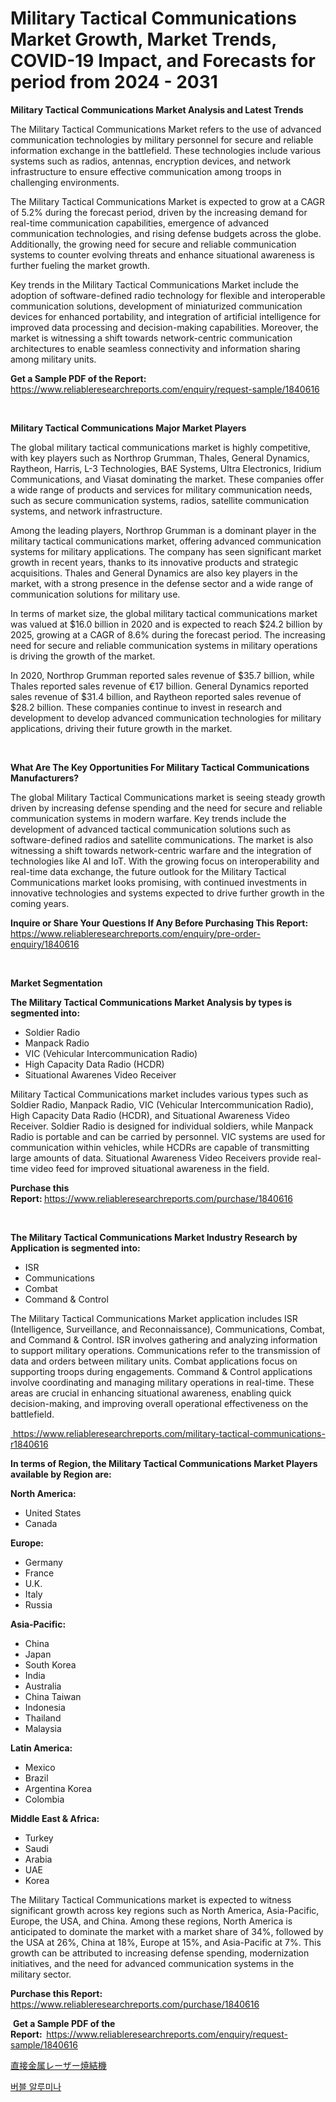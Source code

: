 <p><h1>Military Tactical Communications Market Growth, Market Trends, COVID-19 Impact, and Forecasts for period from 2024 - 2031</h1></p><p><strong>Military Tactical Communications Market Analysis and Latest Trends</strong></p>
<p><p>The Military Tactical Communications Market refers to the use of advanced communication technologies by military personnel for secure and reliable information exchange in the battlefield. These technologies include various systems such as radios, antennas, encryption devices, and network infrastructure to ensure effective communication among troops in challenging environments.</p><p>The Military Tactical Communications Market is expected to grow at a CAGR of 5.2% during the forecast period, driven by the increasing demand for real-time communication capabilities, emergence of advanced communication technologies, and rising defense budgets across the globe. Additionally, the growing need for secure and reliable communication systems to counter evolving threats and enhance situational awareness is further fueling the market growth.</p><p>Key trends in the Military Tactical Communications Market include the adoption of software-defined radio technology for flexible and interoperable communication solutions, development of miniaturized communication devices for enhanced portability, and integration of artificial intelligence for improved data processing and decision-making capabilities. Moreover, the market is witnessing a shift towards network-centric communication architectures to enable seamless connectivity and information sharing among military units.</p></p>
<p><strong>Get a Sample PDF of the Report:&nbsp;</strong> <a href="https://www.reliableresearchreports.com/enquiry/request-sample/1840616">https://www.reliableresearchreports.com/enquiry/request-sample/1840616</a></p>
<p>&nbsp;</p>
<p><strong>Military Tactical Communications Major Market Players</strong></p>
<p><p>The global military tactical communications market is highly competitive, with key players such as Northrop Grumman, Thales, General Dynamics, Raytheon, Harris, L-3 Technologies, BAE Systems, Ultra Electronics, Iridium Communications, and Viasat dominating the market. These companies offer a wide range of products and services for military communication needs, such as secure communication systems, radios, satellite communication systems, and network infrastructure.</p><p>Among the leading players, Northrop Grumman is a dominant player in the military tactical communications market, offering advanced communication systems for military applications. The company has seen significant market growth in recent years, thanks to its innovative products and strategic acquisitions. Thales and General Dynamics are also key players in the market, with a strong presence in the defense sector and a wide range of communication solutions for military use.</p><p>In terms of market size, the global military tactical communications market was valued at $16.0 billion in 2020 and is expected to reach $24.2 billion by 2025, growing at a CAGR of 8.6% during the forecast period. The increasing need for secure and reliable communication systems in military operations is driving the growth of the market.</p><p>In 2020, Northrop Grumman reported sales revenue of $35.7 billion, while Thales reported sales revenue of €17 billion. General Dynamics reported sales revenue of $31.4 billion, and Raytheon reported sales revenue of $28.2 billion. These companies continue to invest in research and development to develop advanced communication technologies for military applications, driving their future growth in the market.</p></p>
<p>&nbsp;</p>
<p><strong>What Are The Key Opportunities For Military Tactical Communications Manufacturers?</strong></p>
<p><p>The global Military Tactical Communications market is seeing steady growth driven by increasing defense spending and the need for secure and reliable communication systems in modern warfare. Key trends include the development of advanced tactical communication solutions such as software-defined radios and satellite communications. The market is also witnessing a shift towards network-centric warfare and the integration of technologies like AI and IoT. With the growing focus on interoperability and real-time data exchange, the future outlook for the Military Tactical Communications market looks promising, with continued investments in innovative technologies and systems expected to drive further growth in the coming years.</p></p>
<p><strong>Inquire or Share Your Questions If Any Before Purchasing This Report:</strong> <a href="https://www.reliableresearchreports.com/enquiry/pre-order-enquiry/1840616">https://www.reliableresearchreports.com/enquiry/pre-order-enquiry/1840616</a></p>
<p>&nbsp;</p>
<p><strong>Market Segmentation</strong></p>
<p><strong>The Military Tactical Communications Market Analysis by types is segmented into:</strong></p>
<p><ul><li>Soldier Radio</li><li>Manpack Radio</li><li>VIC (Vehicular Intercommunication Radio)</li><li>High Capacity Data Radio (HCDR)</li><li>Situational Awarenes Video Receiver</li></ul></p>
<p><p>Military Tactical Communications market includes various types such as Soldier Radio, Manpack Radio, VIC (Vehicular Intercommunication Radio), High Capacity Data Radio (HCDR), and Situational Awareness Video Receiver. Soldier Radio is designed for individual soldiers, while Manpack Radio is portable and can be carried by personnel. VIC systems are used for communication within vehicles, while HCDRs are capable of transmitting large amounts of data. Situational Awareness Video Receivers provide real-time video feed for improved situational awareness in the field.</p></p>
<p><strong>Purchase this Report:&nbsp;</strong><a href="https://www.reliableresearchreports.com/purchase/1840616">https://www.reliableresearchreports.com/purchase/1840616</a></p>
<p>&nbsp;</p>
<p><strong>The Military Tactical Communications Market Industry Research by Application is segmented into:</strong></p>
<p><ul><li>ISR</li><li>Communications</li><li>Combat</li><li>Command & Control</li></ul></p>
<p><p>The Military Tactical Communications Market application includes ISR (Intelligence, Surveillance, and Reconnaissance), Communications, Combat, and Command & Control. ISR involves gathering and analyzing information to support military operations. Communications refer to the transmission of data and orders between military units. Combat applications focus on supporting troops during engagements. Command & Control applications involve coordinating and managing military operations in real-time. These areas are crucial in enhancing situational awareness, enabling quick decision-making, and improving overall operational effectiveness on the battlefield.</p></p>
<p><a href="https://www.reliableresearchreports.com/military-tactical-communications-r1840616">&nbsp;https://www.reliableresearchreports.com/military-tactical-communications-r1840616</a></p>
<p><strong>In terms of Region, the Military Tactical Communications Market Players available by Region are:</strong></p>
<p>
    <p> <strong> North America: </strong>
        <ul>
            <li>United States</li>
            <li>Canada</li>
        </ul>
        </p> 
    <p> <strong> Europe: </strong>
        <ul>
            <li>Germany</li>
            <li>France</li>
            <li>U.K.</li>
            <li>Italy</li>
            <li>Russia</li>
        </ul>
        </p> 
    <p> <strong> Asia-Pacific: </strong>
        <ul>
            <li>China</li>
            <li>Japan</li>
            <li>South Korea</li>
            <li>India</li>
            <li>Australia</li>
            <li>China Taiwan</li>
            <li>Indonesia</li>
            <li>Thailand</li>
            <li>Malaysia</li>
        </ul>
        </p> 
    <p> <strong> Latin America: </strong>
        <ul>
            <li>Mexico</li>
            <li>Brazil</li>
            <li>Argentina Korea</li>
            <li>Colombia</li>
        </ul>
        </p> 
    <p> <strong> Middle East & Africa: </strong>
        <ul>
            <li>Turkey</li>
            <li>Saudi</li>
            <li>Arabia</li>
            <li>UAE</li>
            <li>Korea</li>
        </ul>
    </p>
    </p>
<p><p>The Military Tactical Communications market is expected to witness significant growth across key regions such as North America, Asia-Pacific, Europe, the USA, and China. Among these regions, North America is anticipated to dominate the market with a market share of 34%, followed by the USA at 26%, China at 18%, Europe at 15%, and Asia-Pacific at 7%. This growth can be attributed to increasing defense spending, modernization initiatives, and the need for advanced communication systems in the military sector.</p></p>
<p><strong>Purchase this Report: </strong><a href="https://www.reliableresearchreports.com/purchase/1840616">https://www.reliableresearchreports.com/purchase/1840616</a></p>
<p>&nbsp;<strong>Get a Sample PDF of the Report:&nbsp;&nbsp;</strong><a href="https://www.reliableresearchreports.com/enquiry/request-sample/1840616">https://www.reliableresearchreports.com/enquiry/request-sample/1840616</a></p>
<p><strong></strong></p>
<p><p><a href="https://github.com/lababdou/Market-Research-Report-List-3/blob/main/999204520342.md">直接金属レーザー焼結機</a></p><p><a href="https://github.com/jntpkh496620/Market-Research-Report-List-1/blob/main/241153318657.md">버블 알루미나</a></p></p>